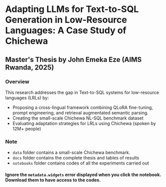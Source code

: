 # Adapting LLMs for Text-to-SQL Generation in Low-Resource Languages: A Case Study of Chichewa

## Master's Thesis by John Emeka Eze (AIMS Rwanda, 2025)  

### Overview
This research addresses the gap in Text-to-SQL systems for low-resource languages (LRLs) by:
- Proposing a cross-lingual framework combining QLoRA fine-tuning, prompt engineering, and retrieval augmentated semantic parsing.
- Creating the small-scale Chichewa NL-SQL benchmark dataset
- Evaluating adaptation strategies for LRLs using Chichewa (spoken by 12M+ people)

### Note
- `data` folder contains a small-scale Chichewa benchmark. 
- `docs` folder contains the complete thesis and tables of results 
- `notebooks` folder contains codes of all the experiments carried out

#### Ignore the `metadata.widgets` error displayed when you click the notebook. Download them to have access to the codes.
